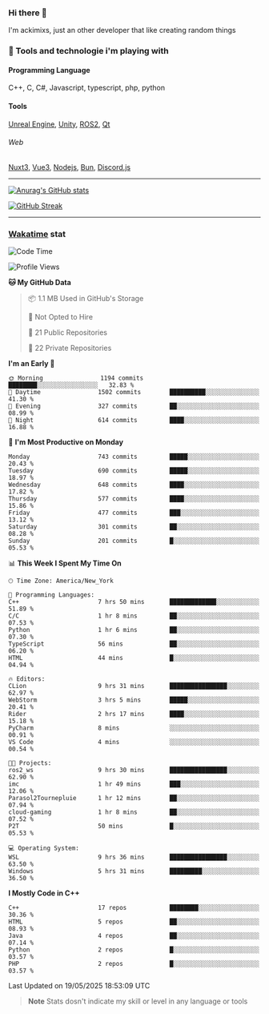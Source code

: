 ### Hi there 👋

I'm ackimixs, just an other developer that like creating random things

### 🧰 Tools and technologie i'm playing with

#### Programming Language
C++, C, C#, Javascript, typescript, php, python

#### Tools
[Unreal Engine](https://www.unrealengine.com), [Unity](https://unity.com/), [ROS2](https://ros.org/), [Qt](https://www.qt.io/)

###### Web
[Nuxt3](https://nuxt.com/), [Vue3](https://vuejs.org/), [Nodejs](https://nodejs.org), [Bun](https://bun.sh/), [Discord.js](https://discord.js.org/)

---

[![Anurag's GitHub stats](https://github-readme-stats.vercel.app/api?username=ackimixs&show_icons=true&theme=github_dark&count_private=true)](https://github.com/anuraghazra/github-readme-stats)

[![GitHub Streak](https://github-readme-streak-stats.herokuapp.com?user=Ackimixs&theme=github-dark-blue&date_format=j%20M%5B%20Y%5D&mode=weekly)](https://git.io/streak-stats)

---
 
 ### [Wakatime](https://wakatime.com/) stat

<!--START_SECTION:waka-->
![Code Time](http://img.shields.io/badge/Code%20Time-1%2C646%20hrs%2037%20mins-blue)

![Profile Views](http://img.shields.io/badge/Profile%20Views-0-blue)

**🐱 My GitHub Data** 

> 📦 1.1 MB Used in GitHub's Storage 
 > 
> 🚫 Not Opted to Hire
 > 
> 📜 21 Public Repositories 
 > 
> 🔑 22 Private Repositories 
 > 
**I'm an Early 🐤** 

```text
🌞 Morning                1194 commits        ████████░░░░░░░░░░░░░░░░░   32.83 % 
🌆 Daytime                1502 commits        ██████████░░░░░░░░░░░░░░░   41.30 % 
🌃 Evening                327 commits         ██░░░░░░░░░░░░░░░░░░░░░░░   08.99 % 
🌙 Night                  614 commits         ████░░░░░░░░░░░░░░░░░░░░░   16.88 % 
```
📅 **I'm Most Productive on Monday** 

```text
Monday                   743 commits         █████░░░░░░░░░░░░░░░░░░░░   20.43 % 
Tuesday                  690 commits         █████░░░░░░░░░░░░░░░░░░░░   18.97 % 
Wednesday                648 commits         ████░░░░░░░░░░░░░░░░░░░░░   17.82 % 
Thursday                 577 commits         ████░░░░░░░░░░░░░░░░░░░░░   15.86 % 
Friday                   477 commits         ███░░░░░░░░░░░░░░░░░░░░░░   13.12 % 
Saturday                 301 commits         ██░░░░░░░░░░░░░░░░░░░░░░░   08.28 % 
Sunday                   201 commits         █░░░░░░░░░░░░░░░░░░░░░░░░   05.53 % 
```


📊 **This Week I Spent My Time On** 

```text
🕑︎ Time Zone: America/New_York

💬 Programming Languages: 
C++                      7 hrs 50 mins       █████████████░░░░░░░░░░░░   51.89 % 
C/C                      1 hr 8 mins         ██░░░░░░░░░░░░░░░░░░░░░░░   07.53 % 
Python                   1 hr 6 mins         ██░░░░░░░░░░░░░░░░░░░░░░░   07.30 % 
TypeScript               56 mins             ██░░░░░░░░░░░░░░░░░░░░░░░   06.20 % 
HTML                     44 mins             █░░░░░░░░░░░░░░░░░░░░░░░░   04.94 % 

🔥 Editors: 
CLion                    9 hrs 31 mins       ████████████████░░░░░░░░░   62.97 % 
WebStorm                 3 hrs 5 mins        █████░░░░░░░░░░░░░░░░░░░░   20.41 % 
Rider                    2 hrs 17 mins       ████░░░░░░░░░░░░░░░░░░░░░   15.18 % 
PyCharm                  8 mins              ░░░░░░░░░░░░░░░░░░░░░░░░░   00.91 % 
VS Code                  4 mins              ░░░░░░░░░░░░░░░░░░░░░░░░░   00.54 % 

🐱‍💻 Projects: 
ros2_ws                  9 hrs 30 mins       ████████████████░░░░░░░░░   62.90 % 
imc                      1 hr 49 mins        ███░░░░░░░░░░░░░░░░░░░░░░   12.06 % 
Parasol2Tournepluie      1 hr 12 mins        ██░░░░░░░░░░░░░░░░░░░░░░░   07.94 % 
cloud-gaming             1 hr 8 mins         ██░░░░░░░░░░░░░░░░░░░░░░░   07.52 % 
P2T                      50 mins             █░░░░░░░░░░░░░░░░░░░░░░░░   05.53 % 

💻 Operating System: 
WSL                      9 hrs 36 mins       ████████████████░░░░░░░░░   63.50 % 
Windows                  5 hrs 31 mins       █████████░░░░░░░░░░░░░░░░   36.50 % 
```

**I Mostly Code in C++** 

```text
C++                      17 repos            ████████░░░░░░░░░░░░░░░░░   30.36 % 
HTML                     5 repos             ██░░░░░░░░░░░░░░░░░░░░░░░   08.93 % 
Java                     4 repos             ██░░░░░░░░░░░░░░░░░░░░░░░   07.14 % 
Python                   2 repos             █░░░░░░░░░░░░░░░░░░░░░░░░   03.57 % 
PHP                      2 repos             █░░░░░░░░░░░░░░░░░░░░░░░░   03.57 % 
```




 Last Updated on 19/05/2025 18:53:09 UTC
<!--END_SECTION:waka-->

> **Note**
> Stats dosn't indicate my skill or level in any language or tools
